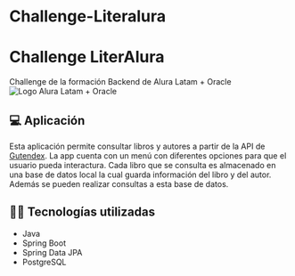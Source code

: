 # Challenge-Literalura

# Challenge LiterAlura
Challenge de la formación Backend de Alura Latam + Oracle
<image src="https://aprende.goodneighbors.cl/wp-content/uploads/2022/02/ONE_logo_rgb-768x408.png" alt="Logo Alura Latam + Oracle">
## 💻 Aplicación
Esta aplicación permite consultar libros y autores a partir de la API de [Gutendex](https://gutendex.com/). La app cuenta con un menú con diferentes opciones para que el usuario pueda interactura. Cada libro que se consulta es almacenado en una base de datos local la cual guarda información del libro y del autor. Además se pueden realizar consultas a esta base de datos. 

## 👨‍💻 Tecnologías utilizadas
- Java
- Spring Boot
- Spring Data JPA
- PostgreSQL
